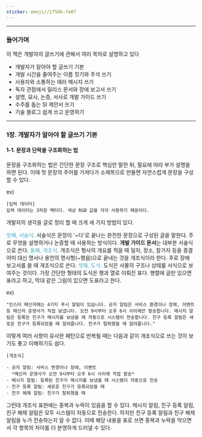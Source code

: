 ```yaml
---
sticker: emoji//1f58b-fe0f
---
```

---

### 들어가며

이 책은 개발자의 글쓰기에 관해서 여러 목차로 설명하고 있다

- 개발자가 알아야 할 글쓰기 기본
- 개발 시간을 줄여주는 이름 짓기와 주석 쓰기
- 사용자와 소통하는 에러 메시지 쓰기
- 독자 관점에서 릴리스 문서와 장애 보고서 쓰기
- 설명, 묘사, 논증, 서사로 개발 가이드 쓰기
- 수주를 돕는 SI 제안서 쓰기
- 기술 블로그 쉽게 쓰고 운영하기

---
### 1장. 개발자가 알아야 할 글쓰기 기본

#### 1-1. 문장과 단락을 구조화하는 법

문장을 구조화하는 법은 간단한 문장 구조로 핵심만 말한 뒤, 필요에 따라 부가 설명을 하면 된다.
이때 첫 문장의 주어를 가져다가 소제목으로 만들면 자연스럽게 문장을 구성할 수 있다.

ex)
```
[입력 데이터]
입력 데이터는 3차원 벡터다. 색상 RGB 값을 각각 사용하기 때문이다.
```

개발자의 생각을 글로 정리 할 때 크게 세 가지 방법이 있다.

<font color="#4bacc6">첫째, 서술식.</font> 서술식은 문장이 '~다'로 끝나는 완전한 문장으로 구성된 글을 말한다. 주로 무엇을 설명하거나 논증할 때 사용하는 방식이다. **개발 가이드 문서**는 대부분 서술식으로 쓴다.
<font color="#4bacc6">둘째, 개조식.</font> 개조식은 형사의 개요를 적을 때 일자, 장소, 참가자 등을 종결 어미 대신 명사나 용언의 명사형(~했음)으로 끝내는 것을 개조식이라 한다. 주로 장애 보고서를 쓸 때 개조식으로 쓴다.
<font color="#4bacc6">셋째, 도식.</font> 도식은 사물의 구조나 상태를 서식으로 보여주는 것이다. 가장 간단한 형태의 도식은 행과 열로 이뤄진 표다. 행렬에 글만 있으면 표라고 하고, 막대 같은 그림이 있으면 도표라고 한다.

ex)

```
"인스타 메신저에는 4가지 푸시 알림이 있습니다. 공지 알림은 서비스 환경이나 장애, 이벤트 등 메신저 운영사가 직접 보냅니다. 오전 9시부터 오후 6시 사이에만 발송합니다. 메시지 알림은 등록된 친구가 메시지를 보냈을 때 자동으로 시스템이 전송합니다. 친구 등록 알림은 새로운 친구가 등록되었을 때 알려줍니다. 친구가 탈퇴했을 때 알려줍니다."
```

이렇게 여러 사항이 유사한 패턴으로 반복될 때는 다음과 같이 개조식으로 쓰는 것이 보기도 좋고 이해하기도 쉽다.

```
[개조식]

- 공지 알림: 서비스 변경이나 장애, 이벤트
  *메신저 운영사가 오전 9시부터 오후 6시 사이에 직접 발송*
- 메시지 알림: 등록된 친구가 메시지를 보냈을 때 시스템이 자동으로 전송
- 친구 등록 알림: 새로운 친구가 등록되었을 때
- 친구 해제 알림: 친구가 탈퇴했을 때
```

그런데 개조식 표현에는 중복과 누락이 있음을 할 수 있다. 메시지 알림, 친구 등록 알림, 친구 해제 알림은 모두 시스템이 자동으로 전송한다. 하지만 친구 등록 알림과 친구 해제 알림을 누가 전송하는지 알 수 없다. 이때 해당 내용을 표로 쓰면 중복과 누락을 막으면서 각 항목의 차이를 더 분명하게 드러낼 수 있다.

